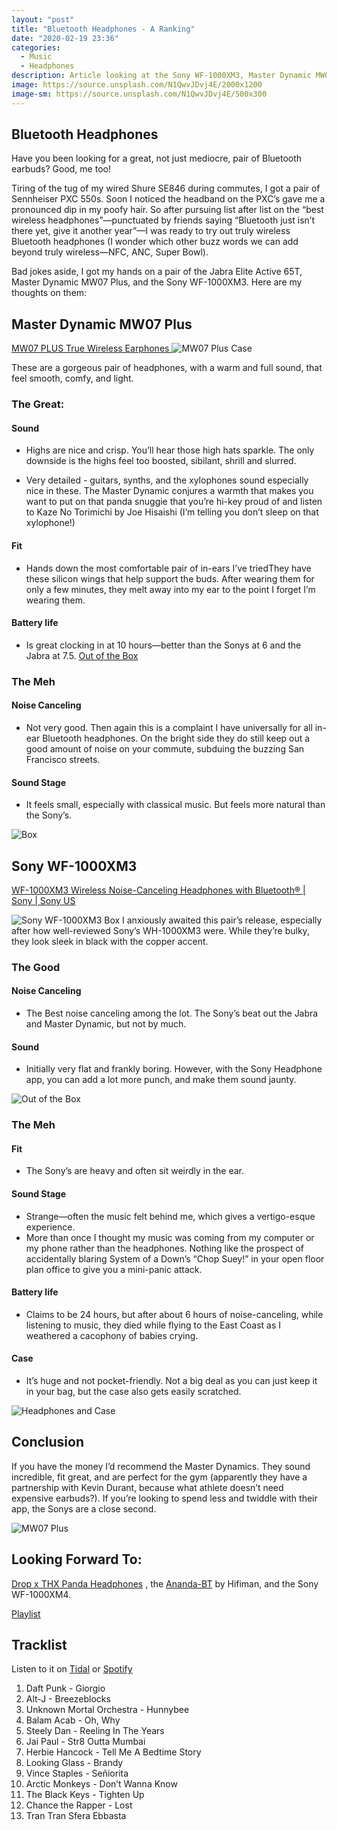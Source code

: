 ```yaml
---
layout: "post"
title: "Bluetooth Headphones - A Ranking"
date: "2020-02-19 23:36"
categories:
  - Music
  - Headphones
description: Article looking at the Sony WF-1000XM3, Master Dynamic MW07 Plus, and the Jabra Elite Active 65T wireless Bluetooth headphones.
image: https://source.unsplash.com/N1QwvJDvj4E/2000x1200
image-sm: https://source.unsplash.com/N1QwvJDvj4E/500x300
---
```

## Bluetooth Headphones

Have you been looking for a great, not just mediocre, pair of Bluetooth earbuds? Good, me too!

Tiring of the tug of my wired Shure SE846 during commutes, I got a pair of Sennheiser PXC 550s. Soon I noticed the headband on the PXC’s gave me a pronounced dip in my poofy hair. So after pursuing list after list on the “best wireless headphones”—punctuated by friends saying “Bluetooth just isn’t there yet, give it another year”—I was ready to try out truly wireless Bluetooth headphones (I wonder which other buzz words we can add beyond truly wireless—NFC, ANC, Super Bowl).

Bad jokes aside, I got my hands on a pair of the Jabra Elite Active 65T, Master Dynamic MW07 Plus, and the Sony WF-1000XM3. Here are my thoughts on them:

## Master Dynamic MW07 Plus
[MW07 PLUS True Wireless Earphones ](http://bit.ly/2V5WnN8)
![MW07 Plus Case](https://i.imgur.com/0LUSjWu.jpg "Logo Title Text 1")

These are a gorgeous pair of headphones, with a warm and full sound, that feel smooth, comfy, and light.

### The Great:
#### Sound

* Highs are nice and crisp. You’ll hear those high hats sparkle. The only downside is the highs feel too boosted, sibilant, shrill and slurred.

* Very detailed - guitars, synths, and the xylophones sound especially nice in these. The Master Dynamic conjures a warmth that makes you want to put on that panda snuggie that you’re hi-key proud of and listen to Kaze No Torimichi by Joe Hisaishi (I’m telling you don’t sleep on that xylophone!)

#### Fit


* Hands down the most comfortable pair of in-ears I’ve triedThey have these silicon wings that help support the buds. After wearing them for only a few minutes, they melt away into my ear to the point I forget I’m wearing them.


#### Battery life
* Is great clocking in at 10 hours—better than the Sonys at 6 and the Jabra at 7.5.
[Out of the Box](https://i.imgur.com/mahFU9d.jpg)

### The Meh
#### Noise Canceling
* Not very good. Then again this is a complaint I have universally for all in-ear Bluetooth headphones. On the bright side they do still keep out a good amount of noise on your commute, subduing the buzzing San Francisco streets.

#### Sound Stage
* It feels small, especially with classical music. But feels more natural than the Sony’s.

![Box](https://i.imgur.com/VmSxbJv.jpg)

## Sony WF-1000XM3
[WF-1000XM3 Wireless Noise-Canceling Headphones with Bluetooth® | Sony | Sony US](http://bit.ly/39Jhucc)

![Sony WF-1000XM3 Box](https://i.imgur.com/aLEScSx.jpg)
I anxiously awaited this pair’s release, especially after how well-reviewed Sony’s WH-1000XM3 were.  While they’re bulky, they look sleek in black with the copper accent.

### The Good
#### Noise Canceling
* The Best noise canceling among the lot. The Sony’s beat out the Jabra and Master Dynamic, but not by much.

#### Sound
* Initially very flat and frankly boring. However, with the Sony Headphone app, you can add a lot more punch, and make them sound jaunty.

![Out of the Box](https://i.imgur.com/T4IXLIj.jpg)

### The Meh

#### Fit
* The Sony’s are heavy and often sit weirdly in the ear.

#### Sound Stage
* Strange—often the music felt behind me, which gives a vertigo-esque experience.
* More than once I thought my music was coming from my computer or my phone rather than the headphones. Nothing like the prospect of accidentally blaring System of a Down’s “Chop Suey!” in your open floor plan office to give you a mini-panic attack.

#### Battery life
* Claims to be 24 hours, but after about 6 hours of noise-canceling, while listening to music, they died while flying to the East Coast as I weathered a cacophony of babies crying.

#### Case
* It’s huge and not pocket-friendly. Not a big deal as you can just keep it in your bag, but the case also gets easily scratched.

![Headphones and Case](https://i.imgur.com/7h6j2ki.jpg)

## Conclusion
If you have the money I’d recommend the Master Dynamics. They sound incredible, fit great, and are perfect for the gym (apparently they have a partnership with Kevin Durant, because what athlete doesn’t need expensive earbuds?).  If you’re looking to spend less and twiddle with their app, the Sonys are a close second.

![MW07 Plus](https://i.imgur.com/ZF0Eiac.png)

## Looking Forward To:
[Drop x THX Panda Headphones](http://bit.ly/2SVxrW7) , the  [Ananda-BT](http://bit.ly/39JhdGc) by Hifiman, and the Sony WF-1000XM4.

[Playlist](https://i.imgur.com/VIzbW7i.png)
## Tracklist
Listen to it on [ Tidal](http://bit.ly/2V4fOWw)  or [ Spotify](https://spoti.fi/2wmLg8a)

1. Daft Punk - Giorgio
2. Alt-J - Breezeblocks
3. Unknown Mortal Orchestra - Hunnybee
4. Balam Acab - Oh, Why
5. Steely Dan - Reeling In The Years
6. Jai Paul - Str8 Outta Mumbai
7. Herbie Hancock - Tell Me A Bedtime Story
8. Looking Glass - Brandy
9. Vince Staples - Señiorita
10. Arctic Monkeys - Don’t Wanna Know
11. The Black Keys - Tighten Up
12. Chance the Rapper - Lost
13. Tran Tran Sfera Ebbasta
